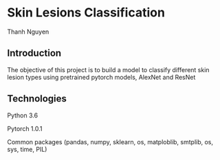 # Skin Lesions Classification

Thanh Nguyen

## Introduction

The objective of this project is to build a model to classify different skin lesion types using pretrained pytorch models, AlexNet and ResNet

## Technologies

Python 3.6

Pytorch 1.0.1

Common packages (pandas, numpy, sklearn, os, matploblib, smtplib, os, sys, time, PIL)



